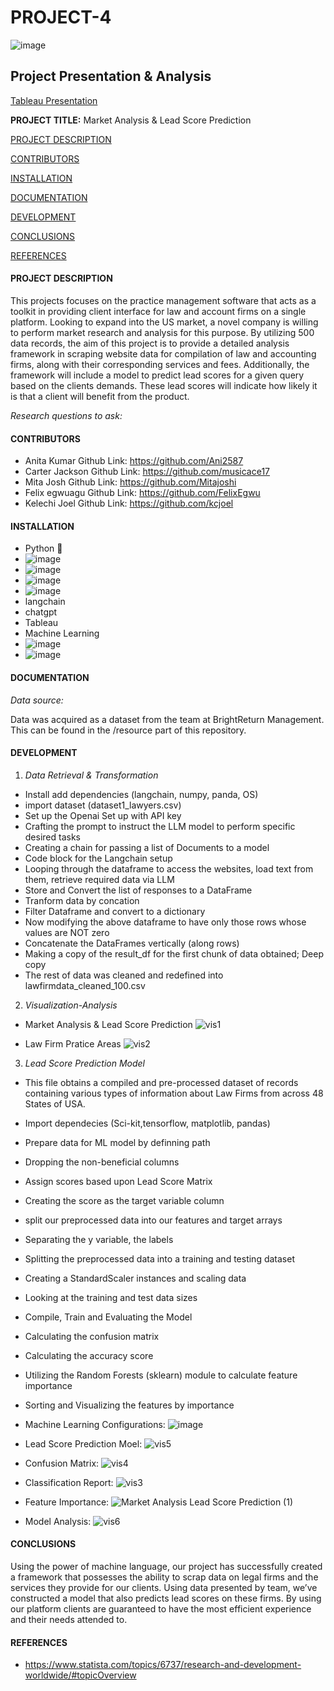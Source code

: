 
# **PROJECT-4**
![image](https://github.com/Mitajoshi/Market-Analysis-and-Lead-Score-Prediction-using-ML/assets/72319764/dc3e3aab-170b-4fa7-8656-40ef0f4ebacb)
## Project Presentation & Analysis
[Tableau Presentation](https://public.tableau.com/views/DatamindsEnsemblePresentationdraft4/MarketAnalysisLeadScorePrediction?:language=en-US&:sid=&:display_count=n&:origin=viz_share_link)


**PROJECT TITLE:**  Market Analysis & Lead Score Prediction

[PROJECT DESCRIPTION](#project-description)  

[CONTRIBUTORS](#contributors) 

[INSTALLATION](#installation) 

[DOCUMENTATION](#documentation)  

[DEVELOPMENT](#development)  

[CONCLUSIONS](#conclusions)

[REFERENCES](#references)  




#### PROJECT DESCRIPTION

 This projects focuses on the practice management software that acts as a toolkit in providing client interface for law and account firms on a single platform. Looking to expand into the US market, a novel company is willing to perform market research and analysis for this purpose. By utilizing 500 data records, the aim of this project is to provide a detailed analysis framework in scraping website data for compilation of law and accounting firms, along with their corresponding services and fees. Additionally, the framework will include a model to predict lead scores for a given query based on the clients demands. These lead scores will indicate how likely it is that a client will benefit from the product.

*Research questions to ask:*

#### CONTRIBUTORS
- Anita Kumar Github Link: https://github.com/Ani2587
- Carter Jackson Github Link: https://github.com/musicace17
- Mita Josh Github Link: https://github.com/Mitajoshi
- Felix egwuagu Github Link: https://github.com/FelixEgwu
- Kelechi Joel Github Link: https://github.com/kcjoel
  
#### INSTALLATION 
  - Python :snake:
  - ![image](https://github.com/Mitajoshi/Market-Analysis-and-Lead-Score-Prediction-using-ML/assets/72319764/cf3ef0c3-5ad5-4541-9682-87a6d50d589c)
  - ![image](https://github.com/Mitajoshi/Market-Analysis-and-Lead-Score-Prediction-using-ML/assets/72319764/058d78b1-7449-4260-8ecc-daedf934d474)
  -  ![image](https://github.com/Mitajoshi/Market-Analysis-and-Lead-Score-Prediction-using-ML/assets/72319764/c43897a8-17b5-4ac0-83fa-06a6a619e8df)
  -  ![image](https://github.com/Mitajoshi/Market-Analysis-and-Lead-Score-Prediction-using-ML/assets/72319764/470f0e81-7cd0-4287-9b01-945cbef3d1a0)
  - langchain 
  - chatgpt
  - Tableau 
  - Machine Learning
  - ![image](https://github.com/Mitajoshi/Market-Analysis-and-Lead-Score-Prediction-using-ML/assets/72319764/ed335e56-ed86-4fda-82b5-85ff10276cd6)
  - ![image](https://github.com/Mitajoshi/Market-Analysis-and-Lead-Score-Prediction-using-ML/assets/72319764/5ad9a288-b4f9-4a45-a5ca-ae159bcd29fd)



####  DOCUMENTATION

*Data source:*

Data was acquired as a dataset from the team at BrightReturn Management. This can be found in the /resource part of this repository.


#### DEVELOPMENT 

1. *Data Retrieval & Transformation*
- Install add dependencies (langchain, numpy, panda, OS)
- import dataset (dataset1_lawyers.csv)
- Set up the Openai Set up with API key
- Crafting the prompt to instruct the LLM model to perform specific desired tasks
- Creating a chain for passing a list of Documents to a model
- Code block for the Langchain setup
- Looping through the dataframe to access the websites, load text from them, retrieve required data via LLM
- Store and Convert the list of responses to a DataFrame
- Tranform data by concation
- Filter Dataframe and convert to a dictionary
- Now modifying the above dataframe to have only those rows whose values are NOT zero
- Concatenate the DataFrames vertically (along rows)
- Making a copy of the result_df for the first chunk of data obtained; Deep copy
- The rest of data was cleaned and redefined into lawfirmdata_cleaned_100.csv



2. *Visualization-Analysis*
- Market Analysis & Lead Score Prediction
![vis1](https://github.com/Mitajoshi/Market-Analysis-and-Lead-Score-Prediction-using-ML/assets/72319764/8bb014a3-988b-41e7-b431-d66b61533d42)

- Law Firm Pratice Areas
![vis2](https://github.com/Mitajoshi/Market-Analysis-and-Lead-Score-Prediction-using-ML/assets/72319764/8c5f7ea0-2d1e-4111-9bae-11f5131cac19)


3. *Lead Score Prediction Model*
- This file obtains a compiled and pre-processed dataset of records containing various types of information about Law Firms from across 48 States of USA.
- Import dependecies (Sci-kit,tensorflow, matplotlib, pandas)
- Prepare data for ML model by definning path
- Dropping the non-beneficial columns
- Assign scores based upon Lead Score Matrix
- Creating the score as the target variable column
- split our preprocessed data into our features and target arrays
- Separating the y variable, the labels
- Splitting the preprocessed data into a training and testing dataset
- Creating a StandardScaler instances and scaling data
- Looking at the training and test data sizes
- Compile, Train and Evaluating the Model
- Calculating the confusion matrix
- Calculating the accuracy score
- Utilizing the Random Forests (sklearn) module to calculate feature importance
- Sorting and Visualizing the features by importance
  
- Machine Learning Configurations:
![image](https://github.com/Mitajoshi/Market-Analysis-and-Lead-Score-Prediction-using-ML/assets/72319764/cc57b5d7-40b2-4866-b8b0-f08da0996424)

- Lead Score Prediction Moel:
![vis5](https://github.com/Mitajoshi/Market-Analysis-and-Lead-Score-Prediction-using-ML/assets/72319764/93bc964a-9257-44f5-bd97-a3c486ed5f74)

- Confusion Matrix: 
![vis4](https://github.com/Mitajoshi/Market-Analysis-and-Lead-Score-Prediction-using-ML/assets/72319764/92aaeff8-5e2a-4960-83cc-f602775edc30)


- Classification Report:
![vis3](https://github.com/Mitajoshi/Market-Analysis-and-Lead-Score-Prediction-using-ML/assets/72319764/b2615bed-5c74-400b-bd1f-1ed4015b285d)


- Feature Importance:
![Market Analysis   Lead Score Prediction (1)](https://github.com/Mitajoshi/Market-Analysis-and-Lead-Score-Prediction-using-ML/assets/72319764/5de3c055-e82e-440b-9421-1d3c7f3c1ece)


- Model Analysis:
![vis6](https://github.com/Mitajoshi/Market-Analysis-and-Lead-Score-Prediction-using-ML/assets/72319764/d037507f-c9f1-4896-9c4e-674e5dd6c298)





####   CONCLUSIONS
Using the power of machine language, our project has successfully created a framework that possesses the ability to scrap data on legal firms and the services they provide for our clients. Using data presented by team, we’ve constructed a model that also predicts lead scores on these firms. By using our platform clients are guaranteed to have the most efficient experience and their needs attended to.


  
#### REFERENCES
- https://www.statista.com/topics/6737/research-and-development-worldwide/#topicOverview


